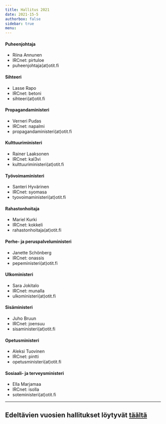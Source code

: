 ```yaml
---
title: Hallitus 2021
date: 2021-15-5
authorbox: false
sidebar: true
menu:
---
```


#### Puheenjohtaja
- Riina Annunen
- IRCnet: pirtuloe
- puheenjohtaja(at)otit.fi

#### Sihteeri
- Lasse Rapo
- IRCnet: betoni
- sihteeri(at)otit.fi

#### Propagandaministeri
- Verneri Pudas
- IRCnet: napalmi
- propagandaministeri(at)otit.fi

#### Kulttuuriministeri
- Rainer Laaksonen
- IRCnet: kal3vi
- kulttuuriministeri(at)otit.fi

#### Työvoimaministeri
- Santeri Hyvärinen
- IRCnet: syomasa
- tyovoimaministeri(at)otit.fi

#### Rahastonhoitaja
- Mariel Kurki
- IRCnet: kokkeli
- rahastonhoitaja(at)otit.fi

#### Perhe- ja peruspalveluministeri
- Janette Schönberg
- IRCnet: onassis
- pepeministeri(at)otit.fi

#### Ulkoministeri
- Sara Jokitalo
- IRCnet: munalla
- ulkoministeri(at)otit.fi

#### Sisäministeri
- Juho Bruun
- IRCnet: joensuu
- sisaministeri(at)otit.fi

#### Opetusministeri
- Aleksi Tuovinen
- IRCnet: pintti
- opetusministeri(at)otit.fi

#### Sosiaali- ja terveysministeri
- Ella Marjamaa
- IRCnet: isolla
- soteministeri(at)otit.fi

---

## Edeltävien vuosien hallitukset löytyvät [täältä](/kilta/wanhat-toimijat)